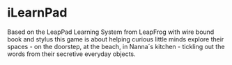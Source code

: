 iLearnPad
=========

Based on the LeapPad Learning System from LeapFrog with wire bound book and stylus this game is about helping curious little minds explore their spaces - on the doorstep, at the beach, in Nanna´s kitchen - tickling out the words from their secretive everyday objects.